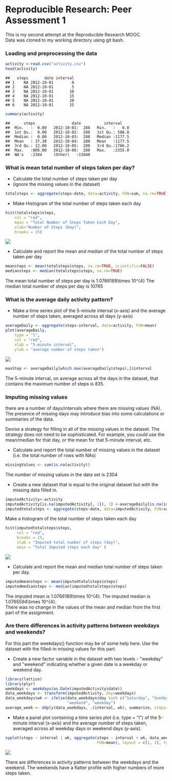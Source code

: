 # Reproducible Research: Peer Assessment 1
This is my second attempt at the Reproducible Research MOOC.  
Data was cloned to my working directory using git bash.

### Loading and preprocessing the data


```r
activity <-read.csv("activity.csv")
head(activity)
```

```
##   steps       date interval
## 1    NA 2012-10-01        0
## 2    NA 2012-10-01        5
## 3    NA 2012-10-01       10
## 4    NA 2012-10-01       15
## 5    NA 2012-10-01       20
## 6    NA 2012-10-01       25
```

```r
summary(activity)
```

```
##      steps                date          interval     
##  Min.   :  0.00   2012-10-01:  288   Min.   :   0.0  
##  1st Qu.:  0.00   2012-10-02:  288   1st Qu.: 588.8  
##  Median :  0.00   2012-10-03:  288   Median :1177.5  
##  Mean   : 37.38   2012-10-04:  288   Mean   :1177.5  
##  3rd Qu.: 12.00   2012-10-05:  288   3rd Qu.:1766.2  
##  Max.   :806.00   2012-10-06:  288   Max.   :2355.0  
##  NA's   :2304     (Other)   :15840
```

### What is mean total number of steps taken per day?

- Calculate the total number of steps taken per day
- (ignore the missing values in the dataset)

```r
totalsteps <- aggregate(steps~date, data=activity, FUN=sum, na.rm=TRUE)
```

- Make Histogram of the total number of steps taken each day

```r
hist(totalsteps$steps, 
    col = "red", 
    main = "Total Number of Steps Taken Each Day", 
    xlab="Number of Steps (Day)", 
    breaks = 15)
```

![](PA1_templateReDo_files/figure-html/unnamed-chunk-3-1.png) 

- Calculate and report the mean and median of the total number of steps taken 
per day 

```r
meansteps <- mean(totalsteps$steps, na.rm=TRUE, scientific=FALSE)
mediansteps <- median(totalsteps$steps, na.rm=TRUE)
```

The mean total number of steps per day is 1.0766189\times 10^{4} 
The median total number of steps per day is 10765

### What is the average daily activity pattern?
- Make a time series plot of the 5-minute interval (x-axis) and the average 
number of steps taken, averaged across all days (y-axis)


```r
averageDaily <- aggregate(steps~interval, data=activity, FUN=mean)
plot(averageDaily, 
    type = "l", 
    col = "red",
    xlab = "5-minute interval", 
    ylab = "average number of steps taken")
```

![](PA1_templateReDo_files/figure-html/unnamed-chunk-5-1.png) 

```r
maxStep <- averageDaily[which.max(averageDaily$steps),]$interval
```

The 5-minute interval, on average across all the days in the dataset, that 
contains the maximum number of steps is 835.

### Imputing missing values
there are a number of days/intervals where there are missing values (NA). 
The presence of missing days may introduce bias into some calculations or 
summaries of the data.

Devise a strategy for filling in all of the missing values in the dataset. 
The strategy does not need to be sophisticated. For example, you could use 
the mean/median for that day, or the mean for that 5-minute interval, etc.

- Calculate and report the total number of missing values in the dataset 
(i.e. the total number of rows with NAs)


```r
missingValues <- sum(is.na(activity))
```

The number of missing values in the data set is 2304

- Create a new dataset that is equal to the original dataset but with the 
missing data filled in.  

```r
imputedActivity<-activity
imputedActivity[is.na(imputedActivity[, 1]), 1] <-averageDaily[is.na(imputedActivity[, 1]),2]
imputedtotalsteps <- aggregate(steps~date, data=imputedActivity, FUN=sum)
```

Make a histogram of the total number of steps taken each day

```r
hist(imputedtotalsteps$steps, 
     col = "red",
     breaks = 15, 
     xlab = "Imputed total number of steps (day)", 
     main = "Total Imputed steps each day" )
```

![](PA1_templateReDo_files/figure-html/unnamed-chunk-8-1.png) 

- Calculate and report the mean and median total number of steps taken per day. 

```r
imputedmeansteps <- mean(imputedtotalsteps$steps)
imputedmediansteps <- median(imputedtotalsteps$steps)
```

The imputed mean is 1.0766189\times 10^{4}.
The imputed median is 1.0765594\times 10^{4}.   
There was no change in the values of the mean and median from the first part of 
the assignment.

### Are there differences in activity patterns between weekdays and weekends?

For this part the weekdays() function may be of some help here. 
Use the dataset with the filled-in missing values for this part.

- Create a new factor variable in the dataset with two levels - "weekday" 
and "weekend" indicating whether a given date is a weekday or weekend day.


```r
library(lattice)
library(plyr)
weekdays <- weekdays(as.Date(imputedActivity$date))
data_weekdays <- transform(imputedActivity, day=weekdays)
data_weekdays$wk <- ifelse(data_weekdays$day %in% c("Saturday", "Sunday"),
                           "weekend", "weekday")
average_week <- ddply(data_weekdays, .(interval, wk), summarise, steps=mean(steps))
```

- Make a panel plot containing a time series plot (i.e. type = "l") of the 
5-minute interval (x-axis) and the average number of steps taken, averaged 
across all weekday days or weekend days (y-axis). 

```r
xyplot(steps ~ interval | wk, aggregate(steps ~ interval + wk, data_weekdays, 
                                        FUN=mean), layout = c(1, 2), type="l")                              
```

![](PA1_templateReDo_files/figure-html/unnamed-chunk-11-1.png) 

There are differences in activity patterns between the weekdays and the weekend.
The weekends have a flatter profile with higher numbers of more steps taken.
